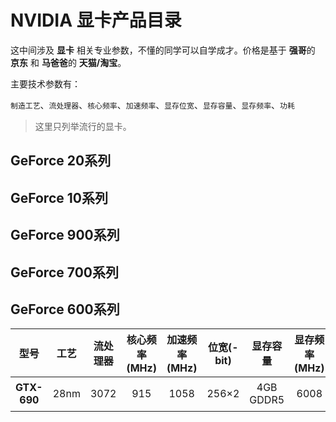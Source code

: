 # NVIDIA 显卡产品目录

这中间涉及 **显卡** 相关专业参数，不懂的同学可以自学成才。价格是基于 **强哥**的 **京东** 和 **马爸爸**的 **天猫/淘宝**。

主要技术参数有：

`制造工艺`、`流处理器`、`核心频率`、`加速频率`、`显存位宽`、`显存容量`、`显存频率`、`功耗`

> 这里只列举流行的显卡。

## GeForce 20系列

## GeForce 10系列

## GeForce 900系列

## GeForce 700系列

## GeForce 600系列
| 型号 | 工艺 | 流处理器  |  核心频率(MHz)| 加速频率(MHz) | 位宽(-bit)  | 显存容量 | 显存频率(MHz) |  价格 | 详细
| :------: | :------: | :------: |  :------: | :------: | :------: | :------: | :------: | :------: | :------: |
|**GTX-690**| 28nm | 3072 | 915 | 1058 | 256×2 | 4GB GDDR5  |  6008 | ¥3999 |  [链接](detail/gtx-690)
